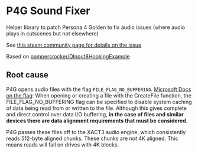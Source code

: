# P4G Sound Fixer

Helper library to patch Persona 4 Golden to fix audio issues (where audio plays in cutscenes but not elsewhere)

See [this steam community page for details on the issue](https://steamcommunity.com/app/1113000/discussions/0/2441462389164687905/)

Based on [pampersrocker/DInput8HookingExample](https://github.com/pampersrocker/DInput8HookingExample)

## Root cause
P4G opens audio files with the flag `FILE_FLAG_NO_BUFFERING`.
[Microsoft Docs on the flag](https://docs.microsoft.com/en-us/windows/win32/fileio/file-buffering): When opening or creating a file with the CreateFile function, the FILE_FLAG_NO_BUFFERING flag can be specified to disable system caching of data being read from or written to the file. Although this gives complete and direct control over data I/O buffering, **in the case of files and similar devices there are data alignment requirements that must be considered**.

P4G passes these files off to the XACT3 audio engine, which consistently reads 512-byte aligned chunks.  These chunks are *not* 4K aligned.  This means reads will fail on drives with 4K blocks.

